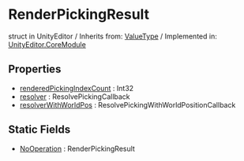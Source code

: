 # RenderPickingResult
struct in UnityEditor
 / Inherits from: <a href="https://docs.unity3d.com/6000.0/Documentation/ScriptReference/ValueType.html">ValueType</a> / Implemented in: <a href="https://docs.unity3d.com/6000.0/Documentation/ScriptReference/UnityEditor.CoreModule.html">UnityEditor.CoreModule</a>

## Properties
- <a href="https://docs.unity3d.com/6000.0/Documentation/ScriptReference/RenderPickingResult-renderedPickingIndexCount.html">renderedPickingIndexCount</a> : Int32
- <a href="https://docs.unity3d.com/6000.0/Documentation/ScriptReference/RenderPickingResult-resolver.html">resolver</a> : ResolvePickingCallback
- <a href="https://docs.unity3d.com/6000.0/Documentation/ScriptReference/RenderPickingResult-resolverWithWorldPos.html">resolverWithWorldPos</a> : ResolvePickingWithWorldPositionCallback

## Static Fields
- <a href="https://docs.unity3d.com/6000.0/Documentation/ScriptReference/RenderPickingResult-NoOperation.html">NoOperation</a> : RenderPickingResult
